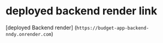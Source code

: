 # deployed backend render link
[deployed Backend render] (`https://budget-app-backend-nndy.onrender.com`)
   
